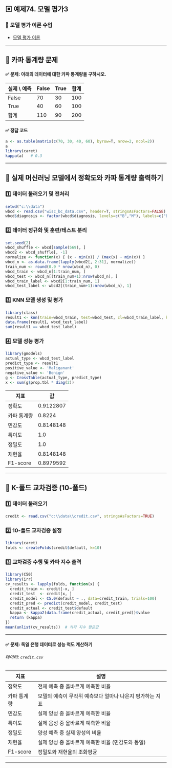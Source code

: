 ## ▣ 예제74. 모델 평가3

### 🔹 모델 평가 이론 수업
- [모델 평가 이론](https://cafe.daum.net/oracleoracle/Sotv/818)

---

## 🔹 카파 통계량 문제

#### ✅ 문제: 아래의 데이터에 대한 카파 통계량을 구하시오.

| 실제 \ 예측 | False | True | 합계 |
|------------|------|------|------|
| False      | 70   | 30   | 100  |
| True       | 40   | 60   | 100  |
| 합계       | 110  | 90   | 200  |

#### ✅ 정답 코드
```r
a <- as.table(matrix(c(70, 30, 40, 60), byrow=T, nrow=2, ncol=2))
a
library(caret)
kappa(a)   # 0.3
```

---

## 🔹 실제 머신러닝 모델에서 정확도와 카파 통계량 출력하기

### 1️⃣ 데이터 불러오기 및 전처리
```r
setwd("c:\\data")
wbcd <- read.csv("wisc_bc_data.csv", header=T, stringsAsFactors=FALSE)
wbcd$diagnosis <- factor(wbcd$diagnosis, levels=c("B","M"), labels=c("Benign", "Maliganant"))
```

### 2️⃣ 데이터 정규화 및 훈련/테스트 분리
```r
set.seed(2)
wbcd_shuffle <- wbcd[sample(569), ]
wbcd2 <- wbcd_shuffle[, -1]
normalize <- function(x) { (x - min(x)) / (max(x) - min(x)) }
wbcd_n <- as.data.frame(lapply(wbcd2[, 2:31], normalize))
train_num <- round(0.9 * nrow(wbcd_n), 0)
wbcd_train <- wbcd_n[1:train_num, ]
wbcd_test <- wbcd_n[(train_num+1):nrow(wbcd_n), ]
wbcd_train_label <- wbcd2[1:train_num, 1]
wbcd_test_label <- wbcd2[(train_num+1):nrow(wbcd_n), 1]
```

### 3️⃣ KNN 모델 생성 및 평가
```r
library(class)
result1 <- knn(train=wbcd_train, test=wbcd_test, cl=wbcd_train_label, k=21)
data.frame(result1, wbcd_test_label)
sum(result1 == wbcd_test_label)
```

### 4️⃣ 모델 성능 평가
```r
library(gmodels)
actual_type <- wbcd_test_label
predict_type <- result1
positive_value <- 'Maliganant'
negative_value <- 'Benign'
g <- CrossTable(actual_type, predict_type)
x <- sum(g$prop.tbl * diag(2))
```

| 지표      | 값 |
|-----------|-----|
| 정확도    | 0.9122807 |
| 카파 통계량 | 0.8224 |
| 민감도    | 0.8148148 |
| 특이도    | 1.0 |
| 정밀도    | 1.0 |
| 재현율    | 0.8148148 |
| F1-score  | 0.8979592 |

---

## 🔹 K-폴드 교차검증 (10-폴드)

### 1️⃣ 데이터 불러오기
```r
credit <- read.csv("c:\\data\\credit.csv", stringsAsFactors=TRUE)
```

### 2️⃣ 10-폴드 교차검증 설정
```r
library(caret)
folds <- createFolds(credit$default, k=10)
```

### 3️⃣ 교차검증 수행 및 카파 지수 출력
```r
library(C50)
library(irr)
cv_results <- lapply(folds, function(x) {  
  credit_train <- credit[-x, ]
  credit_test  <- credit[x, ]
  credit_model <- C5.0(default ~ ., data=credit_train, trials=100)
  credit_pred <- predict(credit_model, credit_test)
  credit_actual <- credit_test$default
  kappa <- kappa2(data.frame(credit_actual, credit_pred))$value
  return (kappa)
})
mean(unlist(cv_results))  # 카파 지수 평균값
```

---

#### ✅ 문제: 독일 은행 데이터로 성능 척도 계산하기

###### 데이터: `credit.csv`

| 지표      | 설명 |
|-----------|-----------------------------------------------------------------|
| 정확도    | 전체 예측 중 올바르게 예측한 비율 |
| 카파 통계량 | 모델의 예측이 무작위 예측보다 얼마나 나은지 평가하는 지표 |
| 민감도    | 실제 양성 중 올바르게 예측한 비율 |
| 특이도    | 실제 음성 중 올바르게 예측한 비율 |
| 정밀도    | 양성 예측 중 실제 양성의 비율 |
| 재현율    | 실제 양성 중 올바르게 예측한 비율 (민감도와 동일) |
| F1-score  | 정밀도와 재현율의 조화평균 |

---



